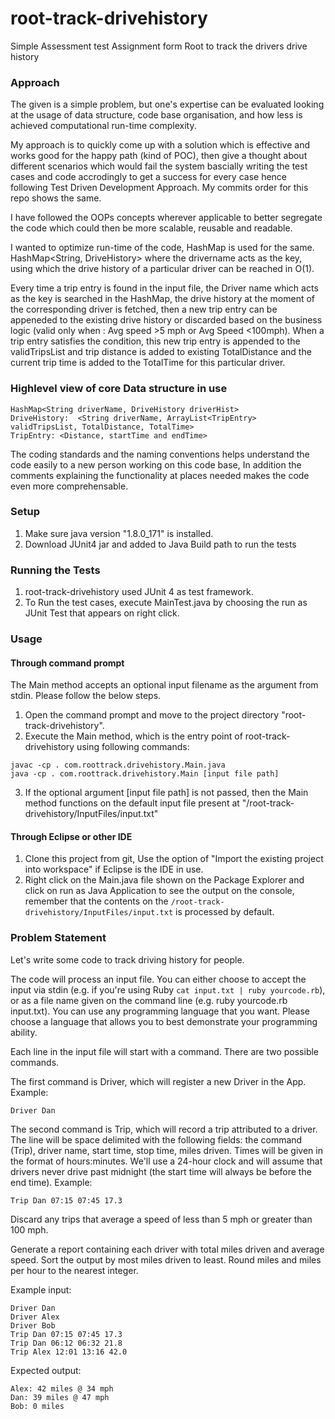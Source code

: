 # root-track-drivehistory

Simple Assessment test
Assignment form Root to track the drivers drive history

### Approach
The given is a simple problem, but one's expertise can be evaluated looking at the usage of data structure, code base organisation, and how less is achieved  computational run-time complexity.

My approach is to quickly come up with a solution which is effective and works good for the happy path (kind of POC), then give a thought about different scenarios which would fail the system bascially writing the test cases and code accrodingly to get a success for every case hence following Test Driven Development Approach. My commits order for this repo shows the same.

I have followed the OOPs concepts wherever applicable to better segregate the code which could then be more scalable, reusable and readable.

I wanted to optimize run-time of the code,  HashMap is used for the same. HashMap<String, DriveHistory> where the drivername acts as the key, using which the drive history of a particular driver can be reached in O(1).

Every time a trip entry is found in the input file, the Driver name which acts as the key is searched in the HashMap, the drive history at the moment of the corresponding driver is fetched, then a new trip entry can be appeneded to the existing drive history or discarded based on the business logic (valid only when : Avg speed >5 mph or Avg Speed <100mph). When a trip entry satisfies the condition, this new trip entry is appended to the validTripsList and trip distance is added to existing TotalDistance and the current trip time is added to the TotalTime for this particular driver.


### Highlevel view of  core Data structure in use 

```
HashMap<String driverName, DriveHistory driverHist>
DriveHistory:  <String driverName, ArrayList<TripEntry> validTripsList, TotalDistance, TotalTime>
TripEntry: <Distance, startTime and endTime>
```


The coding standards and the naming conventions helps understand the code easily to a new person working on this code base, In addition the comments explaining the functionality at places needed makes the code even more comprehensable.


### Setup
1. Make sure java version "1.8.0_171" is installed.
2. Download JUnit4 jar and added to Java Build path to run the tests


### Running the Tests

1. root-track-drivehistory used JUnit 4 as test framework.
2. To Run the test cases, execute MainTest.java by choosing the run as JUnit Test that appears on right click.


### Usage

#### Through command prompt
The Main method accepts an optional input filename as the argument from stdin. Please follow the below steps.
1. Open the command prompt and move to the project directory "root-track-drivehistory".
2. Execute the Main method, which is the entry point of root-track-drivehistory using following commands:
	
```
javac -cp . com.roottrack.drivehistory.Main.java
java -cp . com.roottrack.drivehistory.Main [input file path]
```
	
3. If the optional argument [input file path] is not passed, then the Main method functions on the default input file present at "/root-track-drivehistory/InputFiles/input.txt"
	
#### Through Eclipse or other IDE
1. Clone this project from git, Use the option of "Import the existing project into workspace" if Eclipse is the IDE in use.
2. Right click on the Main.java file shown on the Package Explorer and click on run as Java Application to see the output on the console, remember that the contents on the `/root-track-drivehistory/InputFiles/input.txt` is processed by default.
	
	

### Problem Statement

Let's write some code to track driving history for people.

The code will process an input file. You can either choose to accept the input via stdin (e.g. if you're using Ruby `cat input.txt | ruby yourcode.rb`), or as a file name given on the command line (e.g. ruby yourcode.rb input.txt). You can use any programming language that you want. Please choose a language that allows you to best demonstrate your programming ability.

Each line in the input file will start with a command. There are two possible commands.

The first command is Driver, which will register a new Driver in the App. Example:

`Driver Dan`

The second command is Trip, which will record a trip attributed to a driver. The line will be space delimited with the following fields: the command (Trip), driver name, start time, stop time, miles driven. Times will be given in the format of hours:minutes. We'll use a 24-hour clock and will assume that drivers never drive past midnight (the start time will always be before the end time). Example:

`Trip Dan 07:15 07:45 17.3`

Discard any trips that average a speed of less than 5 mph or greater than 100 mph.

Generate a report containing each driver with total miles driven and average speed. Sort the output by most miles driven to least. Round miles and miles per hour to the nearest integer.

Example input:

```
Driver Dan
Driver Alex
Driver Bob
Trip Dan 07:15 07:45 17.3
Trip Dan 06:12 06:32 21.8
Trip Alex 12:01 13:16 42.0

```

Expected output:

```
Alex: 42 miles @ 34 mph
Dan: 39 miles @ 47 mph
Bob: 0 miles

```


